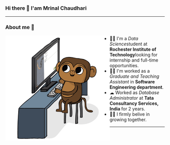 ### Hi there 👋 I'am Mrinal Chaudhari

<!--
**MrinalChaudhari/MrinalChaudhari** is a ✨ _special_ ✨ repository because its `README.md` (this file) appears on your GitHub profile.

Here are some ideas to get you started:

- 🔭 I’m currently working on ...
- 🌱 I’m currently learning ...
- 👯 I’m looking to collaborate on ...
- 🤔 I’m looking for help with ...
- 💬 Ask me about ...
- 📫 How to reach me: ...
- 😄 Pronouns: ...
- ⚡ Fun fact: ...
-->
<hr>

<h3>About me 🙋</h3>
<img src='https://github.com/keshavsingh4522/keshavsingh4522/blob/master/Assets/Monkey_Kid_Coding.gif' align='left'>
<ul>
<li>👨‍💻 I'm a <em>Data Science</em>student at <strong>Rochester Institute of Technology</strong>looking for internship and full-time opportunities.</li>
<li>👨‍🔬 I'm worked as a <em>Graduate and Teaching Assistant</em> in <strong>Software Engineering department</strong>.</li>
<li>☁  Worked as <em>Database Administrator</em> at <strong>Tata Consultancy Services, India </strong> for 2 years.</li>
<li>👨‍🎓 I firmly belive in growing together.</li>
</ul>
<hr>
